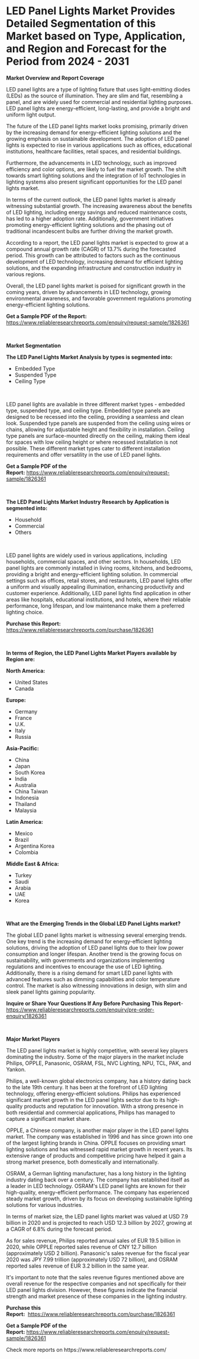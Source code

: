 <p><h1>LED Panel Lights Market Provides Detailed Segmentation of this Market based on Type, Application, and Region and Forecast for the Period from 2024 - 2031</h1></p><p><strong>Market Overview and Report Coverage</strong></p>
<p><p>LED panel lights are a type of lighting fixture that uses light-emitting diodes (LEDs) as the source of illumination. They are slim and flat, resembling a panel, and are widely used for commercial and residential lighting purposes. LED panel lights are energy-efficient, long-lasting, and provide a bright and uniform light output.</p><p>The future of the LED panel lights market looks promising, primarily driven by the increasing demand for energy-efficient lighting solutions and the growing emphasis on sustainable development. The adoption of LED panel lights is expected to rise in various applications such as offices, educational institutions, healthcare facilities, retail spaces, and residential buildings.</p><p>Furthermore, the advancements in LED technology, such as improved efficiency and color options, are likely to fuel the market growth. The shift towards smart lighting solutions and the integration of IoT technologies in lighting systems also present significant opportunities for the LED panel lights market.</p><p>In terms of the current outlook, the LED panel lights market is already witnessing substantial growth. The increasing awareness about the benefits of LED lighting, including energy savings and reduced maintenance costs, has led to a higher adoption rate. Additionally, government initiatives promoting energy-efficient lighting solutions and the phasing out of traditional incandescent bulbs are further driving the market growth.</p><p>According to a report, the LED panel lights market is expected to grow at a compound annual growth rate (CAGR) of 13.7% during the forecasted period. This growth can be attributed to factors such as the continuous development of LED technology, increasing demand for efficient lighting solutions, and the expanding infrastructure and construction industry in various regions.</p><p>Overall, the LED panel lights market is poised for significant growth in the coming years, driven by advancements in LED technology, growing environmental awareness, and favorable government regulations promoting energy-efficient lighting solutions.</p></p>
<p><strong>Get a Sample PDF of the Report:</strong> <a href="https://www.reliableresearchreports.com/enquiry/request-sample/1826361">https://www.reliableresearchreports.com/enquiry/request-sample/1826361</a></p>
<p>&nbsp;</p>
<p><strong>Market Segmentation</strong></p>
<p><strong>The LED Panel Lights Market Analysis by types is segmented into:</strong></p>
<p><ul><li>Embedded Type</li><li>Suspended Type</li><li>Ceiling Type</li></ul></p>
<p>&nbsp;</p>
<p><p>LED panel lights are available in three different market types - embedded type, suspended type, and ceiling type. Embedded type panels are designed to be recessed into the ceiling, providing a seamless and clean look. Suspended type panels are suspended from the ceiling using wires or chains, allowing for adjustable height and flexibility in installation. Ceiling type panels are surface-mounted directly on the ceiling, making them ideal for spaces with low ceiling height or where recessed installation is not possible. These different market types cater to different installation requirements and offer versatility in the use of LED panel lights.</p></p>
<p><strong>Get a Sample PDF of the Report:</strong>&nbsp;<a href="https://www.reliableresearchreports.com/enquiry/request-sample/1826361">https://www.reliableresearchreports.com/enquiry/request-sample/1826361</a></p>
<p>&nbsp;</p>
<p><strong>The LED Panel Lights Market Industry Research by Application is segmented into:</strong></p>
<p><ul><li>Household</li><li>Commercial</li><li>Others</li></ul></p>
<p>&nbsp;</p>
<p><p>LED panel lights are widely used in various applications, including households, commercial spaces, and other sectors. In households, LED panel lights are commonly installed in living rooms, kitchens, and bedrooms, providing a bright and energy-efficient lighting solution. In commercial settings such as offices, retail stores, and restaurants, LED panel lights offer a uniform and visually appealing illumination, enhancing productivity and customer experience. Additionally, LED panel lights find application in other areas like hospitals, educational institutions, and hotels, where their reliable performance, long lifespan, and low maintenance make them a preferred lighting choice.</p></p>
<p><strong>Purchase this Report:</strong>&nbsp; <a href="https://www.reliableresearchreports.com/purchase/1826361">https://www.reliableresearchreports.com/purchase/1826361</a></p>
<p>&nbsp;</p>
<p><strong>In terms of Region, the LED Panel Lights Market Players available by Region are:</strong></p>
<p>
    <p> <strong> North America: </strong>
        <ul>
            <li>United States</li>
            <li>Canada</li>
        </ul>
        </p> 
    <p> <strong> Europe: </strong>
        <ul>
            <li>Germany</li>
            <li>France</li>
            <li>U.K.</li>
            <li>Italy</li>
            <li>Russia</li>
        </ul>
        </p> 
    <p> <strong> Asia-Pacific: </strong>
        <ul>
            <li>China</li>
            <li>Japan</li>
            <li>South Korea</li>
            <li>India</li>
            <li>Australia</li>
            <li>China Taiwan</li>
            <li>Indonesia</li>
            <li>Thailand</li>
            <li>Malaysia</li>
        </ul>
        </p> 
    <p> <strong> Latin America: </strong>
        <ul>
            <li>Mexico</li>
            <li>Brazil</li>
            <li>Argentina Korea</li>
            <li>Colombia</li>
        </ul>
        </p> 
    <p> <strong> Middle East & Africa: </strong>
        <ul>
            <li>Turkey</li>
            <li>Saudi</li>
            <li>Arabia</li>
            <li>UAE</li>
            <li>Korea</li>
        </ul>
    </p>
    </p>
<p>&nbsp;</p>
<p><strong>What are the Emerging Trends in the Global LED Panel Lights market?</strong></p>
<p><p>The global LED panel lights market is witnessing several emerging trends. One key trend is the increasing demand for energy-efficient lighting solutions, driving the adoption of LED panel lights due to their low power consumption and longer lifespan. Another trend is the growing focus on sustainability, with governments and organizations implementing regulations and incentives to encourage the use of LED lighting. Additionally, there is a rising demand for smart LED panel lights with advanced features such as dimming capabilities and color temperature control. The market is also witnessing innovations in design, with slim and sleek panel lights gaining popularity.</p></p>
<p><strong>Inquire or Share Your Questions If Any Before Purchasing This Report</strong>- <a href="https://www.reliableresearchreports.com/enquiry/pre-order-enquiry/1826361">https://www.reliableresearchreports.com/enquiry/pre-order-enquiry/1826361</a></p>
<p>&nbsp;</p>
<p><strong>Major Market Players</strong></p>
<p><p>The LED panel lights market is highly competitive, with several key players dominating the industry. Some of the major players in the market include Philips, OPPLE, Panasonic, OSRAM, FSL, NVC Lighting, NPU, TCL, PAK, and Yankon.</p><p>Philips, a well-known global electronics company, has a history dating back to the late 19th century. It has been at the forefront of LED lighting technology, offering energy-efficient solutions. Philips has experienced significant market growth in the LED panel lights sector due to its high-quality products and reputation for innovation. With a strong presence in both residential and commercial applications, Philips has managed to capture a significant market share.</p><p>OPPLE, a Chinese company, is another major player in the LED panel lights market. The company was established in 1996 and has since grown into one of the largest lighting brands in China. OPPLE focuses on providing smart lighting solutions and has witnessed rapid market growth in recent years. Its extensive range of products and competitive pricing have helped it gain a strong market presence, both domestically and internationally.</p><p>OSRAM, a German lighting manufacturer, has a long history in the lighting industry dating back over a century. The company has established itself as a leader in LED technology. OSRAM's LED panel lights are known for their high-quality, energy-efficient performance. The company has experienced steady market growth, driven by its focus on developing sustainable lighting solutions for various industries.</p><p>In terms of market size, the LED panel lights market was valued at USD 7.9 billion in 2020 and is projected to reach USD 12.3 billion by 2027, growing at a CAGR of 6.8% during the forecast period.</p><p>As for sales revenue, Philips reported annual sales of EUR 19.5 billion in 2020, while OPPLE reported sales revenue of CNY 12.7 billion (approximately USD 2 billion). Panasonic's sales revenue for the fiscal year 2020 was JPY 7.99 trillion (approximately USD 72 billion), and OSRAM reported sales revenue of EUR 3.2 billion in the same year.</p><p>It's important to note that the sales revenue figures mentioned above are overall revenue for the respective companies and not specifically for their LED panel lights division. However, these figures indicate the financial strength and market presence of these companies in the lighting industry.</p></p>
<p><strong>Purchase this Report:</strong>&nbsp;&nbsp;<a href="https://www.reliableresearchreports.com/purchase/1826361">https://www.reliableresearchreports.com/purchase/1826361</a></p>
<p></p>
<p><strong>Get a Sample PDF of the Report:</strong>&nbsp;<a href="https://www.reliableresearchreports.com/enquiry/request-sample/1826361">https://www.reliableresearchreports.com/enquiry/request-sample/1826361</a></p>
<p>Check more reports on https://www.reliableresearchreports.com/</p>